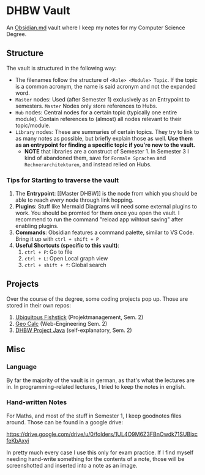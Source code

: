# DHBW Vault
An [Obsidian.md](https://obsidian.md/) vault where I keep my notes for my Computer Science Degree.

## Structure
The vault is structured in the following way:
- The filenames follow the structure of `<Role> <Module> Topic`. If the topic is a common acronym, the name is said acronym and not the expanded word.
- `Master` nodes: Used (after Semester 1) exclusively as an Entrypoint to semesters. `Master` Nodes only store references to Hubs.
- `Hub` nodes: Central nodes for a certain topic (typically one entire module). Contain references to (almost) all nodes relevant to their topic/module.
- `Library` nodes: These are summaries of certain topics. They try to link to as many notes as possible, but briefly explain those as well. **Use them as an entrypoint for finding a specific topic if you're new to the vault.**
	- **NOTE** that libraries are a construct of Semester 1. In Semester 3 I kind of abandoned them, save for `Formale Sprachen` and `Rechnerarchitekturen`, and instead relied on Hubs.

### Tips for Starting to traverse the vault
1. The **Entrypoint**: [[Master DHBW]] is the node from which you should be able to reach _every_ node through link hopping.
2. **Plugins**: Stuff like Mermaid Diagrams will need some external plugins to work. You should be promted for them once you open the vault. I recommend to run the command "reload app wihtout saving" after enabling plugins.
3. **Commands**: Obsidian features a command palette, similar to VS Code. Bring it up with `ctrl + shift + P`
4. **Useful Shortcuts (specific to this vault)**: 
	1. `ctrl + P`: Go to file
	2. `ctrl + L`: Open Local graph view
	3. `ctrl + shift + f`: Global search

## Projects
Over the course of the degree, some coding projects pop up. Those are stored in their own repos:
1. [Ubiquitous Fishstick](https://github.com/TeeMitHonig/ubiquitous-fishstick) (Projektmanagement, Sem. 2)
2. [Geo Calc](https://github.com/heofthetea/DHBW-Geo-Calc) (Web-Engineering Sem. 2)
3. [DHBW Project Java](https://github.com/heofthetea/dhbw-project-java) (self-explanatory, Sem. 2)
## Misc
### Language
By far the majority of the vault is in german, as that's what the lectures are in. In programming-related lectures, I tried to keep the notes in english.

### Hand-written Notes
For Maths, and most of the stuff in Semester 1, I keep goodnotes files around. Those can be found in a google drive:

https://drive.google.com/drive/u/0/folders/1UL4O9M6Z3FBnOwdk71SUBixcfeKbAxyi

In pretty much every case I use this only for exam practice. If I find myself needing hand-write something for the contents of a note, those will be screenshotted and inserted into a note as an image.
